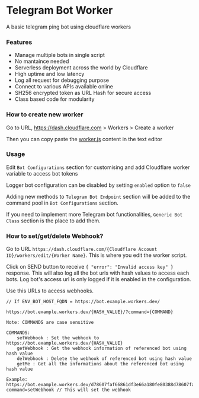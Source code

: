 # Telegram Bot Worker
A basic telegram ping bot using cloudflare workers

### Features

 - Manage multiple bots in single script
 - No mantaince needed
 - Serverless deployment across the world by Cloudflare
 - High uptime and low latency
 - Log all request for debugging purpose
 - Connect to various APIs available online
 - SH256 encrypted token as URL Hash for secure access
 - Class based code for modularity
 
 ### How to create new worker
 
Go to URL, https://dash.cloudflare.com > Workers > Create a worker

Then you can copy paste the [worker.js](https://github.com/nikhiljohn10/telegram-bot-worker/blob/master/worker.js) content in the text editor

 ### Usage
 
 Edit `Bot Configurations` section for customising and add Cloudflare worker variable to access bot tokens
 
 Logger bot configuration can be disabled by setting `enabled` option to `false`
 
 Adding new methods to `Telegram Bot Endpoint` section will be added to the command pool in `Bot Configurations` section.
 
 If you need to implement more Telegram bot functionalities, `Generic Bot Class` section is the place to add them.
 

 ### How to set/get/delete Webhook?
 
 Go to URL `https://dash.cloudflare.com/{Cloudflare Account ID}/workers/edit/{Worker Name}`. This is where you edit the worker script.
 
 Click on SEND button to receive `{ "error": "Invalid access key" }` response. This will also log all the bot urls with hash values to access each bots. Log bot's access url is only logged if it is enabled in the configuration.
 
 Use this URLs to access webhooks.
 
 ```
 // If ENV_BOT_HOST_FQDN = https://bot.example.workers.dev/
 
 https://bot.example.workers.dev/{HASH_VALUE}/?command={COMMAND}
 
 Note: COMMANDS are case sensitive
 
 COMMANDS:
     setWebhook : Set the webhook to https://bot.example.workers.dev/{HASH_VALUE}
     getWebhook : Get the webhook information of referenced bot using hash value
     delWebhook : Delete the webhook of referenced bot using hash value
     getMe : Get all the informations about the referenced bot using hash value
     
Example: https://bot.example.workers.dev/d78607faf66861df3e66a180fe80388d78607faf?command=setWebhook // This will set the webhook
 
 ```
 
